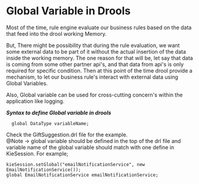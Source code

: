 <h1>Global Variable in Drools</h1>

Most of the time, rule engine evaluate our business rules based on the data that feed into the drool working Memory.

<p>
But, There might be possibility that during the rule evaluation, we want some external data to be part of it without 
the actual insertion of the data inside the working memory. The one reason for that will be, let say that data is coming 
from some other partner api's, and that data from api's is only required for specific condition. Then at this point of 
the time drool provide a mechanism, to let our business rule's interact with external data using Global Variables.
</p>

Also, Global variable can be used for cross-cutting concern's within the application like logging. 

***Syntax to define Global variable in drools***
  ~~~~
    global DataType variableName;
  ~~~~
Check the GiftSuggestion.drl file for the example. <br>
@Note -> global variable should be defined in the top of the drl file and variable name of the global variable should 
match with one define in KieSession.
For example; 
  ~~~~
  kieSession.setGlobal("emailNotificationService", new EmailNotificationService());
  global EmailNotificationService emailNotificationService;
  ~~~~